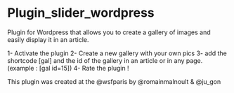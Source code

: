 Plugin_slider_wordpress
=======================

Plugin for Wordpress that allows you to create a gallery of images and easily display it in an article.

1- Activate the plugin
2- Create a new gallery with your own pics
3- add the shortcode [gal] and the id of the gallery in an article or in any page. (example : [gal id=15])
4- Rate the plugin !


This plugin was created at the @wsfparis by @romainmalnoult & @ju_gon
